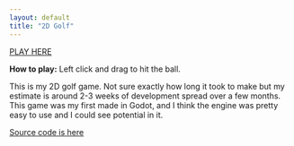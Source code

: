 ```yaml
---
layout: default
title: "2D Golf"
---
```

<a href="{{ site.url }}/games/golf/2D Golf">PLAY HERE</a>  

**How to play:** Left click and drag to hit the ball.

This is my 2D golf game. Not sure exactly how long it took to make but my estimate is around 2-3 weeks of development spread over a few months. This game was my first made in Godot, and I think the engine was pretty easy to use and I could see potential in it.

<a href="https://github.com/TheloniousBee/2dgolf">Source code is here</a>